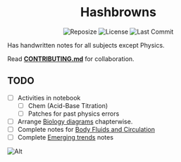 <h1 align=center>Hashbrowns</h1>

<div align='center'>
 
![Reposize](https://img.shields.io/github/repo-size/SidonTheTroll/Hashbrowns?label=Repo%20Size&style=flat&logo=markdown&logoColor=FFFFFF&labelColor=%23c53f00&color=%23e8d3ad)
![License](https://img.shields.io/badge/CC_NC--ND-License?style=flat&logo=creativecommons&logoColor=white&label=License&labelColor=a71e5b&color=%23e1baad)
![Last Commit](https://img.shields.io/github/last-commit/SidonTheTroll/Hashbrowns?style=flat&logo=git&logoColor=white&label=Last%20Commit&labelColor=%23003978&color=%23f2cd81)

</div>

Has handwritten notes for all subjects except Physics.

Read [**CONTRIBUTING.md**](./CONTRIBUTING.md) for collaboration.

## TODO

- [ ] Activities in notebook 
    - [ ] Chem (Acid-Base Titration)
    - [ ] Patches for past physics errors 
- [ ] Arrange [Biology diagrams](./Biology/diagrams/) chapterwise. 
- [ ] Complete notes for [Body Fluids and Circulation](./Biology/18-body-fluids-and-circulation.md)
- [ ] Complete [Emerging trends](./IP/10-emerging-trends.md) notes 

![Alt](https://repobeats.axiom.co/api/embed/d443ad3f7932cc0799840e976411cf5e10ea87d5.svg "Repobeats analytics image") 
